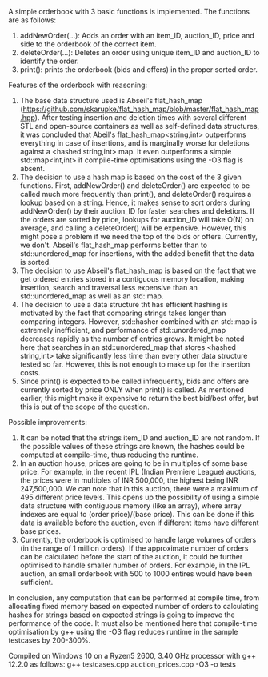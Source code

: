 A simple orderbook with 3 basic functions is implemented. The functions are as follows:

1. addNewOrder(...): Adds an order with an item_ID, auction_ID, price and side to the orderbook of the correct item.
2. deleteOrder(...): Deletes an order using unique item_ID and auction_ID to identify the order.
3. print(): prints the orderbook (bids and offers) in the proper sorted order.


Features of the orderbook with reasoning:
1. The base data structure used is Abseil's flat_hash_map (https://github.com/skarupke/flat_hash_map/blob/master/flat_hash_map.hpp). After testing insertion and deletion times with several different STL and open-source containers as well as self-defined data structures, it was concluded that Abeil's flat_hash_map<string,int> outperforms everything in case of insertions, and is marginally worse for deletions against a <hashed string,int> map. It even outperforms a simple std::map<int,int> if compile-time optimisations using the -O3 flag is absent.
2. The decision to use a hash map is based on the cost of the 3 given functions. First, addNewOrder() and deleteOrder() are expected to be called much more frequently than print(), and deleteOrder() requires a lookup based on a string. Hence, it makes sense to sort orders during addNewOrder() by their auction_ID for faster searches and deletions. If the orders are sorted by price, lookups for auction_ID will take O(N) on average, and calling a deleteOrder() will be expensive. However, this might pose a problem if we need the top of the bids or offers. Currently, we don't. Abseil's flat_hash_map performs better than to std::unordered_map for insertions, with the added benefit that the data is sorted.
3. The decision to use Abseil's flat_hash_map is based on the fact that we get ordered entries stored in a contiguous memory location, making insertion, search and traversal less expensive than an std::unordered_map as well as an std::map.
4. The decision to use a data structure tht has efficient hashing is motivated by the fact that comparing strings takes longer than comparing integers. However, std::hasher combined with an std::map is extremely inefficient, and performance of std::unordered_map decreases rapidly as the number of entries grows. It might be noted here that searches in an std::unordered_map that stores <hashed string,int> take significantly less time than every other data structure tested so far. However, this is not enough to make up for the insertion costs.
5. Since print() is expected to be called infrequently, bids and offers are currently sorted by price ONLY when print() is called. As mentioned earlier, this might make it expensive to return the best bid/best offer, but this is out of the scope of the question.


Possible improvements:
1. It can be noted that the strings item_ID and auction_ID are not random. If the possible values of these strings are known, the hashes could be computed at compile-time, thus reducing the runtime.
2. In an auction house, prices are going to be in multiples of some base price. For example, in the recent IPL (Indian Premiere League) auctions, the prices were in multiples of INR 500,000, the highest being INR 247,500,000. We can note that in this auction, there were a maximum of 495 different price levels. This opens up the possibility of using a simple data structure with contiguous memory (like an array), where array indexes are equal to (order price)/(base price). This can be done if this data is available before the auction, even if different items have different base prices.
3. Currently, the orderbook is optimised to handle large volumes of orders (in the range of 1 million orders). If the approximate number of orders can be calculated before the start of the auction, it could be further optimised to handle smaller number of orders. For example, in the IPL auction, an small orderbook with 500 to 1000 entires would have been sufficient.


In conclusion, any computation that can be performed at compile time, from allocating fixed memory based on expected number of orders to calculating hashes for strings based on expected strings is going to improve the performance of the code. It must also be mentioned here that compile-time optimisation by g++ using the -O3 flag reduces runtime in the sample testcases by 200-300%.

Compiled on Windows 10 on a Ryzen5 2600, 3.40 GHz processor with g++ 12.2.0 as follows:
g++ testcases.cpp auction_prices.cpp -O3 -o tests

